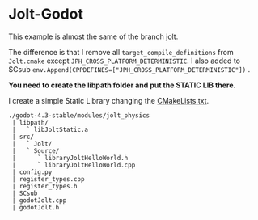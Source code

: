 # Jolt-Godot

This example is almost the same of the branch [jolt](https://github.com/hugarty/Jolt-Godot/tree/jolt).


The difference is that I remove all ``target_compile_definitions`` from ``Jolt.cmake`` except ``JPH_CROSS_PLATFORM_DETERMINISTIC``. I also added to SCsub ``env.Append(CPPDEFINES=["JPH_CROSS_PLATFORM_DETERMINISTIC"])`` .


**You need to create the libpath folder and put the STATIC LIB there.**

I create a simple Static Library changing the [CMakeLists.txt](https://github.com/hugarty/Jolt-Godot/blob/jolt/JoltPhysicsHelloWorld-main/Build/CMakeLists.txt#L192).

```
./godot-4.3-stable/modules/jolt_physics
 | libpath/
 |   ` libJoltStatic.a
 | src/
 |   ` Jolt/
 |   ` Source/
 |      ` libraryJoltHelloWorld.h
 |      ` libraryJoltHelloWorld.cpp
 | config.py
 | register_types.cpp
 | register_types.h
 | SCsub
 | godotJolt.cpp
 | godotJolt.h
```
